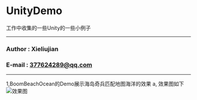 # UnityDemo
工作中收集的一些Unity的一些小例子
****
### Author : Xieliujian
### E-mail : 377624289@qq.com
****
1,BoomBeachOcean的Demo展示海岛奇兵匹配地图海洋的效果
a, 效果图如下
![效果图](https://github.com/xieliujian/UnityDemo/blob/master/Snapshot/BoomBeachOcean/Ocean.png)
